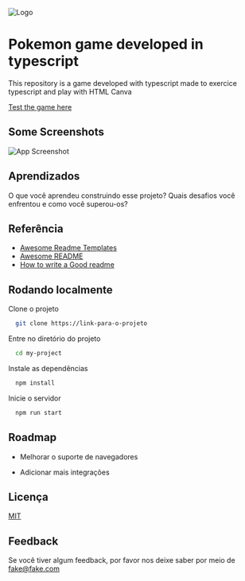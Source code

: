 ![Logo](https://fontmeme.com/permalink/220418/c23b97b7809de6950271fc58833aebf4.png)


# Pokemon game developed in typescript

This repository is a  game developed with typescript 
made to exercice typescript and play with HTML Canva

[Test the game here](https://pokemon-ts-seven.vercel.app/)


## Some Screenshots

![App Screenshot](https://via.placeholder.com/468x300?text=App+Screenshot+Here)


## Aprendizados

O que você aprendeu construindo esse projeto? Quais desafios você enfrentou e como você superou-os?


## Referência

 - [Awesome Readme Templates](https://awesomeopensource.com/project/elangosundar/awesome-README-templates)
 - [Awesome README](https://github.com/matiassingers/awesome-readme)
 - [How to write a Good readme](https://bulldogjob.com/news/449-how-to-write-a-good-readme-for-your-github-project)


## Rodando localmente

Clone o projeto

```bash
  git clone https://link-para-o-projeto
```

Entre no diretório do projeto

```bash
  cd my-project
```

Instale as dependências

```bash
  npm install
```

Inicie o servidor

```bash
  npm run start
```


## Roadmap

- Melhorar o suporte de navegadores

- Adicionar mais integrações


## Licença

[MIT](https://choosealicense.com/licenses/mit/)


## Feedback

Se você tiver algum feedback, por favor nos deixe saber por meio de fake@fake.com


